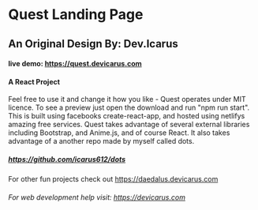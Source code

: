 # Quest Landing Page

## An Original Design By: Dev.Icarus

#### live demo: https://quest.devicarus.com

#### A React Project

Feel free to use it and change it how you like - Quest operates under MIT licence. To see a preview just open the download and run "npm run start". This is built using facebooks create-react-app, and hosted using netlifys amazing free services. Quest takes advantage of several external libraries including Bootstrap, and Anime.js, and of course React. It also takes advantage of a another repo made by myself called dots. 

##### https://github.com/icarus612/dots

For other fun projects check out https://daedalus.devicarus.com
###### For web development help visit: https://devicarus.com


